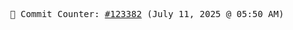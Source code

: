 <p align="center">
    <samp>
        📮 Commit Counter: <a href="https://github.com/Javascript-void0/Javascript-void0/commits/main">#123382</a> (July 11, 2025 @ 05:50 AM)
    </samp>
</p>